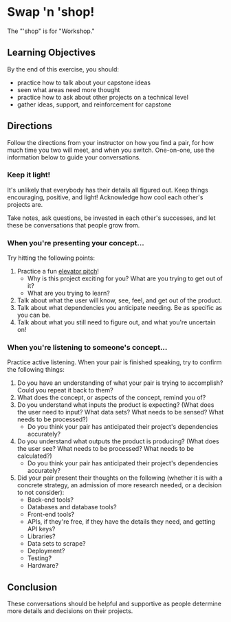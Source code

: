 # Swap 'n 'shop!

The "'shop" is for "Workshop."

## Learning Objectives

By the end of this exercise, you should:

- practice how to talk about your capstone ideas
- seen what areas need more thought
- practice how to ask about other projects on a technical level
- gather ideas, support, and reinforcement for capstone

## Directions

Follow the directions from your instructor on how you find a pair, for how much time you two will meet, and when you switch. One-on-one, use the information below to guide your conversations.

### Keep it light!

It's unlikely that everybody has their details all figured out. Keep things encouraging, positive, and light! Acknowledge how cool each other's projects are.

Take notes, ask questions, be invested in each other's successes, and let these be conversations that people grow from.

### When you're presenting your concept...

Try hitting the following points:

1. Practice a fun [elevator pitch](https://en.wikipedia.org/wiki/Elevator_pitch)!
    - Why is this project exciting for you? What are you trying to get out of it?
    - What are you trying to learn?
1. Talk about what the user will know, see, feel, and get out of the product.
1. Talk about what dependencies you anticipate needing. Be as specific as you can be.
1. Talk about what you still need to figure out, and what you're uncertain on!

### When you're listening to someone's concept...

Practice active listening. When your pair is finished speaking, try to confirm the following things:

1. Do you have an understanding of what your pair is trying to accomplish? Could you repeat it back to them?
1. What does the concept, or aspects of the concept, remind you of?
1. Do you understand what inputs the product is expecting? (What does the user need to input? What data sets? What needs to be sensed? What needs to be processed?)
    - Do you think your pair has anticipated their project's dependencies accurately?
1. Do you understand what outputs the product is producing? (What does the user see? What needs to be processed? What needs to be calculated?)
    - Do you think your pair has anticipated their project's dependencies accurately?
1. Did your pair present their thoughts on the following (whether it is with a concrete strategy, an admission of more research needed, or a decision to not consider):
    - Back-end tools?
    - Databases and database tools?
    - Front-end tools?
    - APIs, if they're free, if they have the details they need, and getting API keys?
    - Libraries?
    - Data sets to scrape?
    - Deployment?
    - Testing?
    - Hardware?

## Conclusion

These conversations should be helpful and supportive as people determine more details and decisions on their projects.